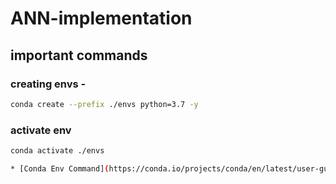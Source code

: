 # ANN-implementation

## important commands

### creating envs -

```bash
conda create --prefix ./envs python=3.7 -y
```

### activate env

```bash
conda activate ./envs

* [Conda Env Command](https://conda.io/projects/conda/en/latest/user-guide/tasks/manage-environments.html#)